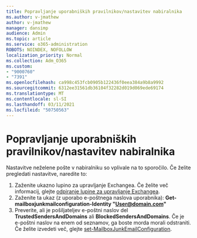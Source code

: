 ```yaml
---
title: Popravljanje uporabniških pravilnikov/nastavitev nabiralnika
ms.author: v-jmathew
author: v-jmathew
manager: dansimp
audience: Admin
ms.topic: article
ms.service: o365-administration
ROBOTS: NOINDEX, NOFOLLOW
localization_priority: Normal
ms.collection: Adm_O365
ms.custom:
- "9000760"
- "7391"
ms.openlocfilehash: ca998c453fcb0905b122436f0eea384a9b8a9992
ms.sourcegitcommit: 6312ee31561db36104f32282d019d069ede69174
ms.translationtype: MT
ms.contentlocale: sl-SI
ms.lasthandoff: 03/11/2021
ms.locfileid: "50750563"
---
```

# <a name="fix-user-policymailbox-settings"></a>Popravljanje uporabniških pravilnikov/nastavitev nabiralnika

Nastavitve neželene pošte v nabiralniku so vplivale na to sporočilo. Če želite pregledati nastavitve, naredite to:

1. Zaženite ukazno lupino za upravljanje Exchangea. Če želite več informacij, glejte [odpiranje lupine za upravljanje Exchangea](https://go.microsoft.com/fwlink/?linkid=2101432).
2. Zaženite ta ukaz (z uporabo e-poštnega naslova uporabnika):  **Get-mailboxjunkmailconfiguration-Identity "User@domain.com"**
3. Preverite, ali je pošiljateljev e-poštni naslov del **TrustedSendersAndDomains** ali **BlockedSendersAndDomains**. Če je e-poštni naslov na enem od seznamov, ga boste morda morali odstraniti. Če želite izvedeti več, glejte [set-MailboxJunkEmailConfiguration](https://go.microsoft.com/fwlink/?linkid=2101047).
